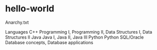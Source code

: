 # hello-world
Anarchy.txt


Languages
  C++
    Programming I, Programming II, Data Structures I, Data Structures II
  Java
    Java I, Java II, Java III
  Python
    Python
  SQL/Oracle
    Database concepts, Database applications
  
  
  
   
   
  
